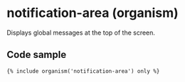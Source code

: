 # notification-area (organism)

Displays global messages at the top of the screen.

## Code sample

```
{% include organism('notification-area') only %}
```
